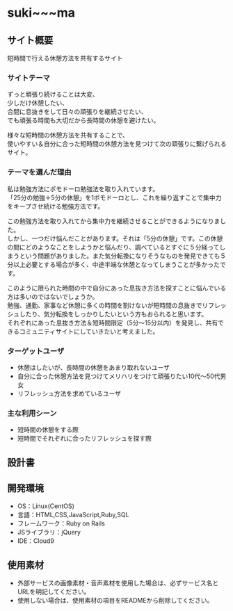 # suki~~~ma

## サイト概要
短時間で行える休憩方法を共有するサイト

### サイトテーマ
ずっと頑張り続けることは大変、<br>
少しだけ休憩したい、<br>
合間に息抜きをして日々の頑張りを継続させたい、<br>
でも頑張る時間も大切だから長時間の休憩を避けたい。

様々な短時間の休憩方法を共有することで、<br>
使いやすい＆自分に合った短時間の休憩方法を見つけて次の頑張りに繋げられるサイト。

### テーマを選んだ理由
私は勉強方法にポモドーロ勉強法を取り入れています。<br>
「25分の勉強＋5分の休憩」を1ポモドーロとし、これを繰り返すことで集中力をキープさせ続ける勉強方法です。

この勉強方法を取り入れてから集中力を継続させることができるようになりました。<br>
しかし、一つだけ悩んだことがあります。それは「5分の休憩」です。この休憩の間にどのようなことをしようかと悩んだり、調べているとすぐに５分経ってしまうという問題がありました。また気分転換になりそうなものを発見できても５分以上必要とする場合が多く、中途半端な休憩となってしまうことが多かったです。

このように限られた時間の中で自分にあった息抜き方法を探すことに悩んでいる方は多いのではないでしょうか。<br>
勉強、通勤、家事など休憩に多くの時間を割けないが短時間の息抜きでリフレッシュしたり、気分転換をしっかりしたいという方もおられると思います。<br>
それぞれにあった息抜き方法＆短時間限定（5分～15分以内）を発見し、共有できるコミュニティサイトにしていきたいと考えました。

### ターゲットユーザ
- 休憩はしたいが、長時間の休憩をあまり取れないユーザ
- 自分に合った休憩方法を見つけてメリハリをつけて頑張りたい10代～50代男女
- リフレッシュ方法を求めているユーザ

### 主な利用シーン
- 短時間の休憩をする際
- 短時間でそれぞれに合ったリフレッシュを探す際

## 設計書


## 開発環境
- OS：Linux(CentOS)
- 言語：HTML,CSS,JavaScript,Ruby,SQL
- フレームワーク：Ruby on Rails
- JSライブラリ：jQuery
- IDE：Cloud9

## 使用素材
- 外部サービスの画像素材・音声素材を使用した場合は、必ずサービス名とURLを明記してください。
- 使用しない場合は、使用素材の項目をREADMEから削除してください。
